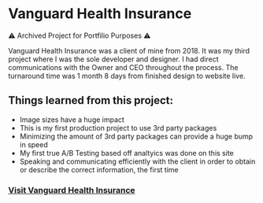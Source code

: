 # Vanguard Health Insurance

⚠️ Archived Project for Portfilio Purposes ⚠️

Vanguard Health Insurance was a client of mine from 2018. It was my third project where I was the sole developer and designer. I had direct communications with the Owner and CEO throughout the process. The turnaround time was 1 month 8 days from finished design to website live.

## Things learned from this project:
- Image sizes have a huge impact
- This is my first production project to use 3rd party packages
- Minimizing the amount of 3rd party packages can provide a huge bump in speed
- My first true A/B Testing based off analtyics was done on this site
- Speaking and communicating efficiently with the client in order to obtain or describe the correct information, the first time

### [Visit Vanguard Health Insurance](https://vanguardhealthinsurance.com/)
